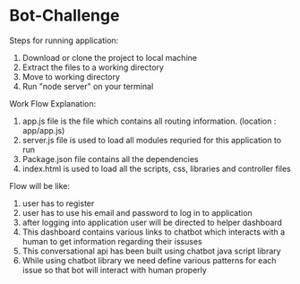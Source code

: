 # Bot-Challenge

Steps for running application:

1. Download or clone the project to local machine
2. Extract the files to a working directory
3. Move to working directory
4. Run "node server" on your terminal

Work Flow Explanation:

1. app.js file is the file which contains all routing information. (location : app/app.js)
2. server.js file is used to load all modules requried for this application to run
3. Package.json file contains all the dependencies
4. index.html is used to load all the scripts, css, libraries and controller files

Flow will be like: 

1. user has to register
2. user has to use his email and password to log in to application
3. after logging into application user will be directed to helper dashboard
4. This dashboard contains various links to chatbot which interacts with a human to get information regarding their issuses
5. This conversational api has been built using chatbot java script library
6. While using chatbot library we need define various patterns for each issue so that bot will interact with human properly
